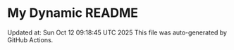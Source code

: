 # My Dynamic README
Updated at: Sun Oct 12 09:18:45 UTC 2025
This file was auto-generated by GitHub Actions.
